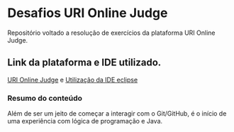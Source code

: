 # Desafios URI Online Judge
Repositório voltado a resolução de exercícios da plataforma URI Online Judge.

## Link da plataforma e IDE utilizado.

[URI Online Judge](https://www.beecrowd.com.br/judge/pt) e
[Utilização da IDE eclipse](https://www.eclipse.org/downloads/)

### Resumo do conteúdo 
Além de ser um jeito de começar a interagir com o Git/GitHub, é o início de uma experiência com lógica de programação e Java.
